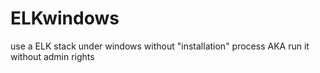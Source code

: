 # ELKwindows
use a ELK stack under windows without "installation" process AKA run it without admin rights 
